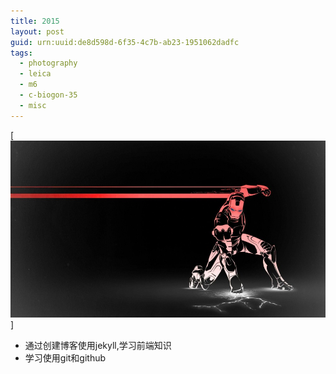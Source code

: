 ```yaml
---
title: 2015
layout: post
guid: urn:uuid:de8d598d-6f35-4c7b-ab23-1951062dadfc
tags:
  - photography
  - leica
  - m6
  - c-biogon-35
  - misc
---
```


[![Shadow](/media/files/2017-05-26/ironman.jpg)]

- 通过创建博客使用jekyll,学习前端知识
- 学习使用git和github
